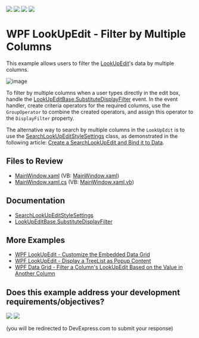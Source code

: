 <!-- default badges list -->
![](https://img.shields.io/endpoint?url=https://codecentral.devexpress.com/api/v1/VersionRange/128644788/22.2.2%2B)
[![](https://img.shields.io/badge/Open_in_DevExpress_Support_Center-FF7200?style=flat-square&logo=DevExpress&logoColor=white)](https://supportcenter.devexpress.com/ticket/details/E5210)
[![](https://img.shields.io/badge/📖_How_to_use_DevExpress_Examples-e9f6fc?style=flat-square)](https://docs.devexpress.com/GeneralInformation/403183)
[![](https://img.shields.io/badge/💬_Leave_Feedback-feecdd?style=flat-square)](#does-this-example-address-your-development-requirementsobjectives)
<!-- default badges end -->

# WPF LookUpEdit - Filter by Multiple Columns

This example allows users to filter the [LookUpEdit](https://docs.devexpress.com/WPF/DevExpress.Xpf.Grid.LookUp.LookUpEdit)'s data by multiple columns.

![image](https://user-images.githubusercontent.com/65009440/221863952-78bcfa6f-f926-433a-9833-c98050403a27.png)

To filter by multiple columns when a user types directly in the edit box, handle the [LookUpEditBase.SubstituteDisplayFilter](https://docs.devexpress.com/WPF/DevExpress.Xpf.Editors.LookUpEditBase.SubstituteDisplayFilter) event. In the event handler, create criteria operators for the required columns, use the `GroupOperator` to combine the created operators, and assign this operator to the `DisplayFilter` property.

The alternative way to search by multiple columns in the `LookUpEdit` is to use the [SearchLookUpEditStyleSettings](https://docs.devexpress.com/WPF/DevExpress.Xpf.Grid.LookUp.SearchLookUpEditStyleSettings) class, as demonstrated in the following article: [Create a SearchLookUpEdit and Bind it to Data](https://docs.devexpress.com/wpf/10748/controls-and-libraries/data-editors/getting-started/how-to-create-a-searchlookupedit-and-bind-it-to-data).

## Files to Review

* [MainWindow.xaml](./CS/MainWindow.xaml) (VB: [MainWindow.xaml](./VB/MainWindow.xaml))
* [MainWindow.xaml.cs](./CS/MainWindow.xaml.cs) (VB: [MainWindow.xaml.vb](./VB/MainWindow.xaml.vb))

## Documentation

* [SearchLookUpEditStyleSettings](https://docs.devexpress.com/WPF/DevExpress.Xpf.Grid.LookUp.SearchLookUpEditStyleSettings)
* [LookUpEditBase.SubstituteDisplayFilter](https://docs.devexpress.com/WPF/DevExpress.Xpf.Editors.LookUpEditBase.SubstituteDisplayFilter)

## More Examples

* [WPF LookUpEdit - Customize the Embedded Data Grid](https://github.com/DevExpress-Examples/wpf-lookupedit-customize-the-embedded-data-grid)
* [WPF LookUpEdit - Display a TreeList as Popup Content](https://github.com/DevExpress-Examples/wpf-lookupedit-display-treelist-as-popup-content)
* [WPF Data Grid - Filter a Column's LookUpEdit Based on the Value in Another Column](https://github.com/DevExpress-Examples/wpf-data-grid-filter-column-lookupedit-based-on-value-in-another-column)
<!-- feedback -->
## Does this example address your development requirements/objectives?

[<img src="https://www.devexpress.com/support/examples/i/yes-button.svg"/>](https://www.devexpress.com/support/examples/survey.xml?utm_source=github&utm_campaign=wpf-lookupedit-filter-by-multiple-columns&~~~was_helpful=yes) [<img src="https://www.devexpress.com/support/examples/i/no-button.svg"/>](https://www.devexpress.com/support/examples/survey.xml?utm_source=github&utm_campaign=wpf-lookupedit-filter-by-multiple-columns&~~~was_helpful=no)

(you will be redirected to DevExpress.com to submit your response)
<!-- feedback end -->
